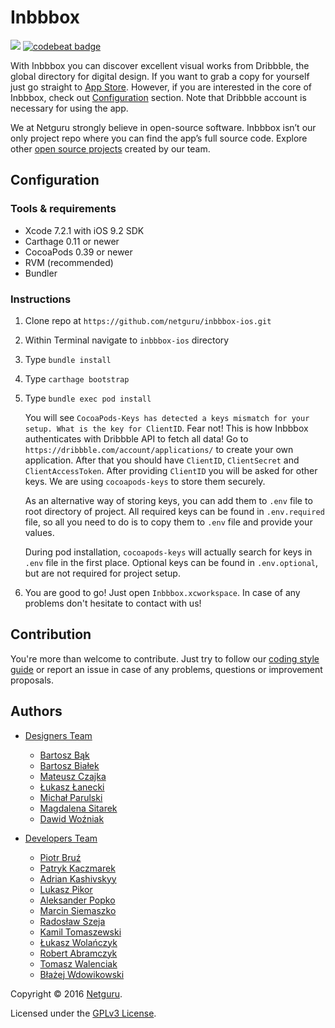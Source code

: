 # Inbbbox

![](https://www.bitrise.io/app/57ab32541a792428.svg?token=l69JVSj-LJqSlXjEwk9-fQ&branch=Inbbbox-v2)
[![codebeat badge](https://codebeat.co/badges/b554db34-7c30-4e41-8b32-9ec8fc3742d9)](https://codebeat.co/a/netguru/projects/inbbbox-ios-master)

With Inbbbox you can discover excellent visual works from Dribbble, the global directory for digital design.
If you want to grab a copy for yourself just go straight to [App Store](https://itunes.apple.com/app/inbbbox/id1101252506). However, if you are interested in the core of Inbbbox, check out [Configuration](#configuration) section. Note that Dribbble account is necessary for using the app.

We at Netguru strongly believe in open-source software. Inbbbox isn’t our only project repo where you can find the app’s full source code. Explore other [open source projects](https://www.netguru.co/opensource) created by our team.

## Configuration

### Tools & requirements

* Xcode 7.2.1 with iOS 9.2 SDK
* Carthage 0.11 or newer
* CocoaPods 0.39 or newer
* RVM (recommended)
* Bundler

### Instructions

1. Clone repo at `https://github.com/netguru/inbbbox-ios.git`
2. Within Terminal navigate to `inbbbox-ios` directory
3. Type `bundle install`
4. Type `carthage bootstrap`
5. Type `bundle exec pod install`

    You will see `CocoaPods-Keys has detected a keys mismatch for your setup. What is the key for ClientID`. Fear not! This is how Inbbbox authenticates with Dribbble API to fetch all data! Go to `https://dribbble.com/account/applications/` to create your own application. After that you should have `ClientID`, `ClientSecret` and `ClientAccessToken`. After providing `ClientID` you will be asked for other keys. We are using `cocoapods-keys` to store them securely.

    As an alternative way of storing keys, you can add them to `.env` file to root directory of project. All required keys can be found in `.env.required` file, so all you need to do is to copy them to `.env` file and provide your values.

    During pod installation, `cocoapods-keys` will actually search for keys in `.env` file in the first place. Optional keys can be found in `.env.optional`, but are not required for project setup.

6. You are good to go! Just open `Inbbbox.xcworkspace`. In case of any problems don't hesitate to contact with us!

## Contribution

You're more than welcome to contribute. Just try to follow our [coding style guide](https://github.com/netguru/swift-style-guide) or report an issue in case of any problems, questions or improvement proposals.

## Authors

* [Designers Team](https://dribbble.com/netguru)

    * [Bartosz Bąk](https://dribbble.com/bartoszbak)
    * [Bartosz Białek](https://dribbble.com/bkbl)
    * [Mateusz Czajka](https://dribbble.com/czajkovsky)
    * [Łukasz Łanecki](https://dribbble.com/LukaszLanecki)
    * [Michał Parulski](https://dribbble.com/Shuma87)
    * [Magdalena Sitarek](https://www.linkedin.com/in/magdalenasitarek)
    * [Dawid Woźniak](https://dribbble.com/dawidw)

* [Developers Team](https://github.com/netguru/inbbbox-ios/graphs/contributors)

    * [Piotr Bruź](https://github.com/pbruz)
    * [Patryk Kaczmarek](https://github.com/PatrykKaczmarek)
    * [Adrian Kashivskyy](https://github.com/akashivskyy)
    * [Lukasz Pikor](https://github.com/pikor)
    * [Aleksander Popko](https://github.com/APbjj)
    * [Marcin Siemaszko](https://github.com/Siemian)
    * [Radosław Szeja](https://github.com/rad3ks)
    * [Kamil Tomaszewski](https://github.com/kamil-tomaszewski)
    * [Łukasz Wolańczyk](https://github.com/lukwol)
    * [Robert Abramczyk](https://github.com/Malibris)
    * [Tomasz Walenciak](https://github.com/twalenciak)
    * [Błażej Wdowikowski](https://github.com/bwdowikowski)

Copyright © 2016 [Netguru](http://netguru.co).

Licensed under the [GPLv3 License](LICENSE.txt).
